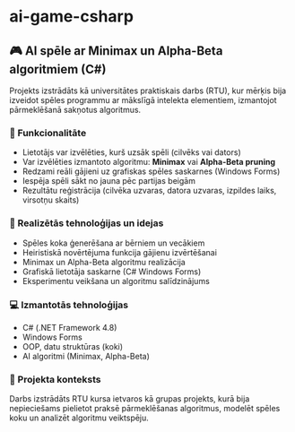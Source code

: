 # ai-game-csharp
## 🎮 AI spēle ar Minimax un Alpha-Beta algoritmiem (C#)

Projekts izstrādāts kā universitātes praktiskais darbs (RTU), kur mērķis bija izveidot spēles programmu ar mākslīgā intelekta elementiem, izmantojot pārmeklēšanā sakņotus algoritmus.

### 🧩 Funkcionalitāte
- Lietotājs var izvēlēties, kurš uzsāk spēli (cilvēks vai dators)
- Var izvēlēties izmantoto algoritmu: **Minimax** vai **Alpha-Beta pruning**
- Redzami reāli gājieni uz grafiskas spēles saskarnes (Windows Forms)
- Iespēja spēli sākt no jauna pēc partijas beigām
- Rezultātu reģistrācija (cilvēka uzvaras, datora uzvaras, izpildes laiks, virsotņu skaits)

### 🧠 Realizētās tehnoloģijas un idejas
- Spēles koka ģenerēšana ar bērniem un vecākiem
- Heiristiskā novērtējuma funkcija gājienu izvērtēšanai
- Minimax un Alpha-Beta algoritmu realizācija
- Grafiskā lietotāja saskarne (C# Windows Forms)
- Eksperimentu veikšana un algoritmu salīdzinājums

### 💻 Izmantotās tehnoloģijas
- C# (.NET Framework 4.8)
- Windows Forms
- OOP, datu struktūras (koki)
- AI algoritmi (Minimax, Alpha-Beta)

### 📘 Projekta konteksts
Darbs izstrādāts RTU kursa ietvaros kā grupas projekts, kurā bija nepieciešams pielietot praksē pārmeklēšanas algoritmus, modelēt spēles koku un analizēt algoritmu veiktspēju.

